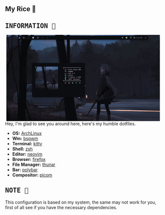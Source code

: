 <h2 align="left"> My Rice 🍣 </h2>

## <samp> INFORMATION 🍙</samp>
<img src="./screenshots/My Rice.png" alt="Rice Showcase" align="right" width="500px">
<p>Hey, I'm glad to see you around here, here's my humble dotfiles. </p>

- **OS:** [ArchLinux](https://archlinux.org/)
- **Wm:** [bspwm](https://github.com/baskerville/bspwm)
- **Terminal:** [kitty](https://github.com/kovidgoyal/kitty)
- **Shell:** [zsh](https://www.zsh.org/)
- **Editor:** [neovim](https://github.com/neovim/neovim)
- **Browser:** [firefox](https://www.mozilla.org/en-US/firefox)
- **File Manager:** [thunar](https://github.com/xfce-mirror/thunar)
- **Bar:** [polybar](https://github.com/polybar/polybar)
- **Compositor:** [picom](https://github.com/yshui/picom)


## <samp>NOTE 📛</samp>
 <p>This configuration is based on my system, the same may not work for you, first of all see if you have the necessary dependencies.</p>




